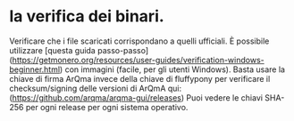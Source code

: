 # la verifica dei binari.
Verificare che i file scaricati corrispondano a quelli ufficiali. È possibile utilizzare [questa guida passo-passo] (https://getmonero.org/resources/user-guides/verification-windows-beginner.html) con immagini (facile, per gli utenti Windows).
Basta usare la chiave di firma ArQma invece della chiave di fluffypony per verificare il checksum/signing delle versioni di ArQmA qui: (https://github.com/arqma/arqma-gui/releases) Puoi vedere le chiavi SHA-256 per ogni release per ogni sistema operativo. 
